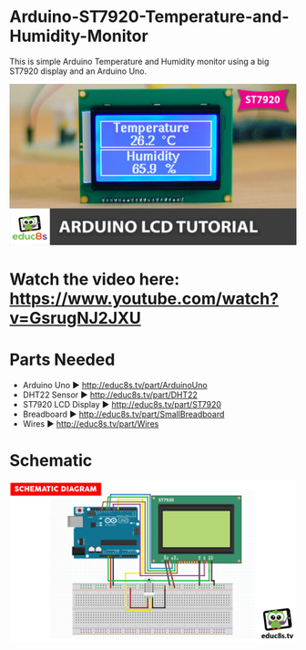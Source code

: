 # Arduino-ST7920-Temperature-and-Humidity-Monitor
This is simple Arduino Temperature and Humidity monitor using a big ST7920 display and an Arduino Uno. 

<p align="center">
  <img src="preview.jpg" alt="Running Sketch" width="640">
</p>

# Watch the video here: https://www.youtube.com/watch?v=GsrugNJ2JXU

# Parts Needed
* Arduino Uno ▶ http://educ8s.tv/part/ArduinoUno
* DHT22 Sensor ▶ http://educ8s.tv/part/DHT22
* ST7920 LCD Display ▶ http://educ8s.tv/part/ST7920
* Breadboard ▶ http://educ8s.tv/part/SmallBreadboard
* Wires ▶ http://educ8s.tv/part/Wires

# Schematic

<p align="center">
  <img src="SchematicST7920.png" alt="Schematic Diagram" width="640">
</p>
